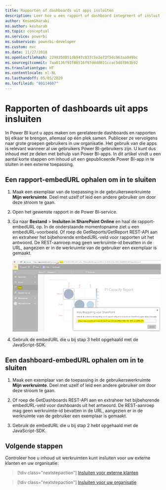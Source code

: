 ```yaml
---
title: Rapporten of dashboards uit apps insluiten
description: Leer hoe u een rapport of dashboard integreert of insluit vanuit een Power BI-app en niet vanuit een werkruimte.
author: KesemSharabi
ms.author: kesharab
ms.topic: conceptual
ms.service: powerbi
ms.subservice: powerbi-developer
ms.custom: mvc
ms.date: 11/27/2018
ms.openlocfilehash: 2298350051db947c037c5e2e73f5dc963aa049bc
ms.sourcegitcommit: 7aa0136f93f88516f97ddd8031ccac5d07863b92
ms.translationtype: HT
ms.contentlocale: nl-NL
ms.lasthandoff: 05/05/2020
ms.locfileid: "80114607"
---
```

# <a name="embed-reports-or-dashboards-from-apps"></a>Rapporten of dashboards uit apps insluiten

In Power BI kunt u apps maken om gerelateerde dashboards en rapporten bij elkaar te brengen, allemaal op één plek samen. Publiceer ze vervolgens naar grote groepen gebruikers in uw organisatie. Het gebruik van die apps is relevant wanneer al uw gebruikers Power BI-gebruikers zijn. U kunt dus inhoud met ze delen met behulp van Power BI-apps. In dit artikel vindt u een aantal korte stappen om inhoud uit een gepubliceerde Power BI-app in te sluiten in een externe toepassing.

## <a name="grab-a-report-embedurl-for-embedding"></a>Een rapport-embedURL ophalen om in te sluiten

1. Maak een exemplaar van de toepassing in de gebruikerswerkruimte **Mijn werkruimte**. Deel met uzelf of leid een andere gebruiker om door deze stroom te gaan.

2. Open het gewenste rapport in de Power BI-service.

3. Ga naar **Bestand** > **Insluiten in SharePoint Online** en haal de rapport-embedURL op. In de onderstaande momentopname ziet u een embedURL-voorbeeld. Of roep de GetReports/GetReport REST-API aan en extraheer het bijbehorende embedURL-veld voor rapporten uit het antwoord. De REST-aanroep mag geen werkruimte-id bevatten in de URL, aangezien er in de werkruimte van de gebruiker een exemplaar is gemaakt.

    ![Insluiten vanuit apps](media/embed-from-apps/embed-from-app.png)

4. Gebruik de embedURL die u bij stap 3 hebt opgehaald met de JavaScript-SDK.

## <a name="grab-a-dashboard-embedurl-for-embedding"></a>Een dashboard-embedURL ophalen om in te sluiten

1. Maak een exemplaar van de toepassing in de gebruikerswerkruimte **Mijn werkruimte**. Deel met uzelf of leid een andere gebruiker om door deze stroom te gaan.

2. Of roep de GetDashboards REST-API aan en extraheer het bijbehorende embedURL-veld voor dashboards uit het antwoord. De REST-aanroep mag geen werkruimte-id bevatten in de URL, aangezien er in de werkruimte van de gebruiker een exemplaar is gemaakt.

3. Gebruik de embedURL die u bij stap 2 hebt opgehaald met de JavaScript-SDK.

## <a name="next-steps"></a>Volgende stappen

Controleer hoe u inhoud uit werkruimten kunt insluiten voor uw externe klanten en uw organisatie:

> [!div class="nextstepaction"]
>[Insluiten voor externe klanten](embed-sample-for-customers.md)

> [!div class="nextstepaction"]
>[Insluiten voor uw organisatie](embed-sample-for-your-organization.md)
